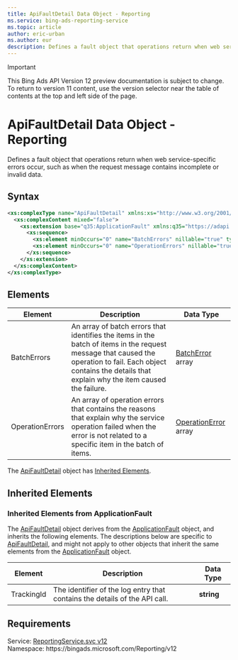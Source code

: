 ```yaml
---
title: ApiFaultDetail Data Object - Reporting
ms.service: bing-ads-reporting-service
ms.topic: article
author: eric-urban
ms.author: eur
description: Defines a fault object that operations return when web service-specific errors occur, such as when the request message contains incomplete or invalid data.
---
```

> [!IMPORTANT]
> This Bing Ads API Version 12 preview documentation is subject to change. To return to version 11 content, use the version selector near the table of contents at the top and left side of the page.

# ApiFaultDetail Data Object - Reporting
Defines a fault object that operations return when web service-specific errors occur, such as when the request message contains incomplete or invalid data.

## Syntax
```xml
<xs:complexType name="ApiFaultDetail" xmlns:xs="http://www.w3.org/2001/XMLSchema">
  <xs:complexContent mixed="false">
    <xs:extension base="q35:ApplicationFault" xmlns:q35="https://adapi.microsoft.com">
      <xs:sequence>
        <xs:element minOccurs="0" name="BatchErrors" nillable="true" type="tns:ArrayOfBatchError" />
        <xs:element minOccurs="0" name="OperationErrors" nillable="true" type="tns:ArrayOfOperationError" />
      </xs:sequence>
    </xs:extension>
  </xs:complexContent>
</xs:complexType>
```

## <a name="elements"></a>Elements

|Element|Description|Data Type|
|-----------|---------------|-------------|
|<a name="batcherrors"></a>BatchErrors|An array of batch errors that identifies the items in the batch of items in the request message that caused the operation to fail. Each object contains the details that explain why the item caused the failure.|[BatchError](batcherror.md) array|
|<a name="operationerrors"></a>OperationErrors|An array of operation errors that contains the reasons that explain why the service operation failed when the error is not related to a specific item in the batch of items.|[OperationError](operationerror.md) array|

The [ApiFaultDetail](apifaultdetail.md) object has [Inherited Elements](#inheritedelements).

## <a name="inheritedelements"></a>Inherited Elements

### <a name="inheritedelementsapplicationfault"></a>Inherited Elements from ApplicationFault
The [ApiFaultDetail](apifaultdetail.md) object derives from the [ApplicationFault](applicationfault.md) object, and inherits the following elements. The descriptions below are specific to [ApiFaultDetail](apifaultdetail.md), and might not apply to other objects that inherit the same elements from the [ApplicationFault](applicationfault.md) object.  

|Element|Description|Data Type|
|-----------|---------------|-------------|
|<a name="trackingid"></a>TrackingId|The identifier of the log entry that contains the details of the API call.|**string**|

## Requirements
Service: [ReportingService.svc v12](https://reporting.api.bingads.microsoft.com/Api/Advertiser/Reporting/v12/ReportingService.svc)  
Namespace: https\://bingads.microsoft.com/Reporting/v12  

